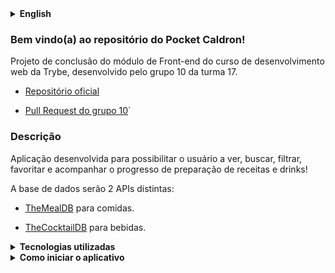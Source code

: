 <details>
<summary><strong>English</strong></summary><br />

### Welcome to Pocket Caldron's repository!

Front-end module conclusion project for Trybe's Full Stack Web Development course, developed by team 10, class 17.

- [Official repository](https://github.com/tryber/sd-017-project-recipes-app)

- [Team 10 Pull Request](https://github.com/tryber/sd-017-project-recipes-app/pull/1323)
  
### Description
  
Users can use Pocket Caldron to see, search, filter, favorite and follow foods and drinks recipes preparation progress!

Database consumes 02 API endpoints:

- [TheMealDB](https://www.themealdb.com/api.php) for foods.

- [TheCocktailDB](https://www.thecocktaildb.com/api.php) for drinks.
  

### Used tecnologies
  
- JavaScript.
- React.
- CSS.
- HTML.
 
### How to run the app

1. Clone the repository.

- `git clone git@github.com:FernandoCavalcantii/Recipes-App.git`
  
2. Enter in the folder you just cloned.
  
- `cd Pocket-Caldron`

3. Install dependencies.
  
- `npm install`

4. Start.
  
- `npm start`
  
</details>

### Bem vindo(a) ao repositório do Pocket Caldron!

Projeto de conclusão do módulo de Front-end do curso de desenvolvimento web da Trybe, desenvolvido pelo grupo 10 da turma 17.

- [Repositório oficial](https://github.com/tryber/sd-017-project-recipes-app)

- [Pull Request do grupo 10](https://github.com/tryber/sd-017-project-recipes-app/pull/1323)`

### Descrição
  
Aplicação desenvolvida para possibilitar o usuário a ver, buscar, filtrar, favoritar e acompanhar o progresso de preparação de receitas e drinks!

A base de dados serão 2 APIs distintas:

- [TheMealDB](https://www.themealdb.com/api.php) para comidas.

- [TheCocktailDB](https://www.thecocktaildb.com/api.php) para bebidas.
  
</details>

<details>
<summary><strong>Tecnologias utilizadas</strong></summary><br />
  
- JavaScript.
- React.
- CSS.
- HTML.
  
</details>

<details>
  <summary><strong>Como iniciar o aplicativo</strong></summary><br />

  1. Clone o repositório.

  - `git clone git@github.com:FernandoCavalcantii/Recipes-App.git`
  
  2. Entra na pasta clonada.
  
  - `cd Pocket-Caldron`

  3. Instale as dependências.

  - `npm install`

  4. Iniciar.
  
  - `npm start`
</details>
